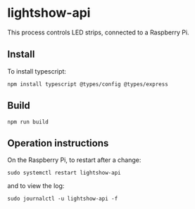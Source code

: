 # lightshow-api

This process controls LED strips, connected to a Raspberry Pi.

## Install
To install typescript:
```
npm install typescript @types/config @types/express
```

## Build
```
npm run build
```

## Operation instructions

On the Raspberry Pi, to restart after a change:

```
sudo systemctl restart lightshow-api
```
and to view the log:
```
sudo journalctl -u lightshow-api -f
```